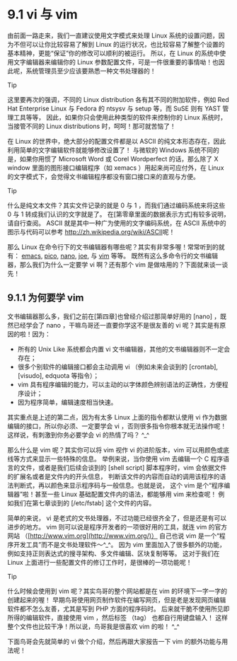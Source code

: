 # 9.1 vi 与 vim

由前面一路走来，我们一直建议使用文字模式来处理 Linux 系统的设置问题，因为不但可以让你比较容易了解到 Linux 的运行状况，也比较容易了解整个设置的基本精神，更能“保证”你的修改可以顺利的被运行。 所以，在 Linux 的系统中使用文字编辑器来编辑你的 Linux 参数配置文件，可是一件很重要的事情呦！也因此呢，系统管理员至少应该要熟悉一种文书处理器的！



> [!TIP]
> 这里要再次的强调，不同的 Linux distribution 各有其不同的附加软件，例如 Red Hat Enterprise Linux 与 Fedora 的 ntsysv 与 setup 等，而 SuSE 则有 YAST 管理工具等等， 因此，如果你只会使用此种类型的软件来控制你的 Linux 系统时，当接管不同的 Linux distributions 时，呵呵！那可就苦恼了！

在 Linux 的世界中，绝大部分的配置文件都是以 ASCII 的纯文本形态存在，因此利用简单的文字编辑软件就能够修改设置了！ 与微软的 Windows 系统不同的是，如果你用惯了 Microsoft Word 或 Corel Wordperfect 的话，那么除了 X window 里面的图形接口编辑程序（如 xemacs ）用起来尚可应付外，在 Linux 的文字模式下，会觉得文书编辑程序都没有窗口接口来的直观与方便。



> [!TIP]
> 什么是纯文本文件？其实文件记录的就是 0 与 1 ，而我们通过编码系统来将这些 0 与 1 转成我们认识的文字就是了。 在[第零章里面的数据表示方式]有较多说明，请自行查阅。 ASCII 就是其中一种广为使用的文字编码系统，在 ASCII 系统中的图示与代码可以参考 <http://zh.wikipedia.org/wiki/ASCII>呢！

那么 Linux 在命令行下的文书编辑器有哪些呢？其实有非常多喔！常常听到的就有： [emacs](http://www.gnu.org/software/emacs/), [pico](https://en.wikipedia.org/wiki/Pico_（text_editor）), [nano](http://sourceforge.net/projects/nano/), [joe](http://sourceforge.net/projects/joe-editor/), 与 [vim](http://www.vim.org/) 等等。 既然有这么多命令行的文书编辑器，那么我们为什么一定要学 vi 啊？还有那个 vim 是做啥用的？下面就来谈一谈先！

## 9.1.1 为何要学 vim

文书编辑器那么多，我们之前在[第四章]也曾经介绍过那简单好用的 [nano] ，既然已经学会了 nano ，干嘛鸟哥还一直要你学这不是很友善的 vi 呢？其实是有原因的啦！因为：

-   所有的 Unix Like 系统都会内置 vi 文书编辑器，其他的文书编辑器则不一定会存在；
-   很多个别软件的编辑接口都会主动调用 vi （例如未来会谈到的 [crontab], [visudo], edquota 等指令）；
-   vim 具有程序编辑的能力，可以主动的以字体颜色辨别语法的正确性，方便程序设计；
-   因为程序简单，编辑速度相当快速。

其实重点是上述的第二点，因为有太多 Linux 上面的指令都默认使用 vi 作为数据编辑的接口，所以你必须、一定要学会 vi ，否则很多指令你根本就无法操作呢！这样说，有刺激到你务必要学会 vi 的热情了吗？ ^\_^

那么什么是 vim 呢？其实你可以将 vim 视作 vi 的进阶版本，vim 可以用颜色或底线等方式来显示一些特殊的信息。 举例来说，当你使用 vim 去编辑一个 C 程序语言的文件，或者是我们后续会谈到的 [shell script] 脚本程序时，vim 会依据文件的扩展名或者是文件内的开头信息， 判断该文件的内容而自动的调用该程序的语法判断式，再以颜色来显示程序码与一般信息。也就是说， 这个 vim 是个“程序编辑器”啦！甚至一些 Linux 基础配置文件内的语法，都能够用 vim 来检查呢！ 例如我们在第七章谈到的 [/etc/fstab] 这个文件的内容。

简单的来说， vi 是老式的文书处理器，不过功能已经很齐全了，但是还是有可以进步的地方。 vim 则可以说是程序开发者的一项很好用的工具，就连 vim 的官方网站 （[http://www.vim.org](http://www.vim.org/)） 自己也说 vim 是一个“程序开发工具”而不是文书处理软件～^\_^。 因为 vim 里面加入了很多额外的功能，例如支持正则表达式的搜寻架构、多文件编辑、区块复制等等。 这对于我们在 Linux 上面进行一些配置文件的修订工作时，是很棒的一项功能呢！



> [!TIP]
> 什么时候会使用到 vim 呢？其实鸟哥的整个网站都是在 vim 的环境下一字一字的创建起来的喔！ 早期鸟哥使用网页制作软件在编写网页，但是老是发现网页编辑软件都不怎么友善，尤其是写到 PHP 方面的程序码时。 后来就干脆不使用所见即所得的编辑软件，直接使用 vim ，然后标签 （tag） 也都自行用键盘输入！ 这样整个文件也比较干净！所以说，鸟哥我是很喜欢 vim 的啦！ ^\_^

下面鸟哥会先就简单的 vi 做个介绍，然后再跟大家报告一下 vim 的额外功能与用法呢！